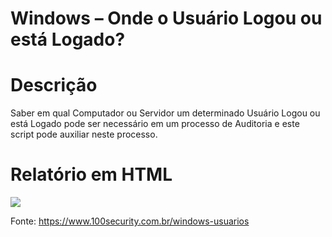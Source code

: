 # Windows – Onde o Usuário Logou ou está Logado?

# Descrição
Saber em qual Computador ou Servidor um determinado Usuário Logou ou está Logado pode ser necessário em um processo de Auditoria e este script pode auxiliar neste processo.

# Relatório em HTML
![](https://www.100security.com.br/images/windows-usuarios-11.jpg)

Fonte: https://www.100security.com.br/windows-usuarios
